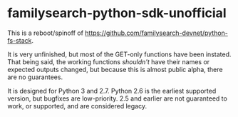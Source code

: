familysearch-python-sdk-unofficial
==================================
This is a reboot/spinoff of https://github.com/familysearch-devnet/python-fs-stack.

It is very unfinished, but most of the GET-only functions have been instated. That being said, the working functions _shouldn't_ have their names or expected outputs changed, but because this is almost public alpha, there are no guarantees.

It is designed for Python 3 and 2.7. Python 2.6 is the earliest supported version, but bugfixes are low-priority. 2.5 and earlier are not guaranteed to work, or supported, and are considered legacy.
